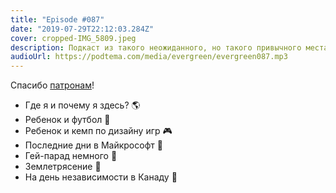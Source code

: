 ```yaml
---
title: "Episode #087"
date: "2019-07-29T22:12:03.284Z"
cover: cropped-IMG_5809.jpeg
description: Подкаст из такого неожиданного, но такого привычного места, где я не записывал подкасты года, наверное, два.
audioUrl: https://podtema.com/media/evergreen/evergreen087.mp3
---
```


Спасибо [патронам](https://patreon.com/podtema)!

- Где я и почему я здесь? 🌎
- Ребенок и футбол 🏈
- Ребенок и кемп по дизайну игр 🎮
- Последние дни в Майкрософт 💾
- Гей-парад немного 🌈
- Землетрясение 🌋
- На день независимости в Канаду 🍁